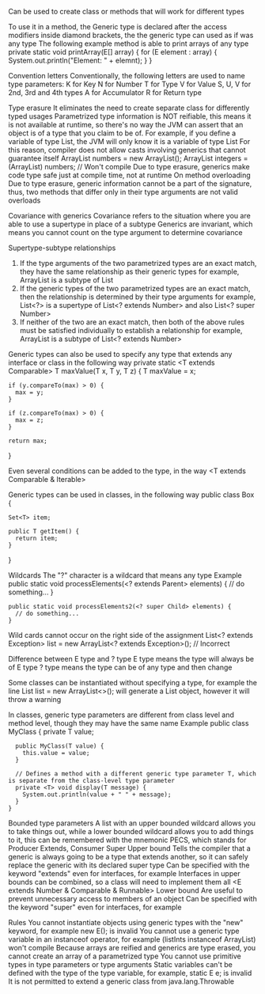 Can be used to create class or methods that will work for different types

To use it in a method, the Generic type is declared after the access modifiers inside diamond brackets,
  the the generic type can used as if was any type
    The following example method is able to print arrays of any type
    private static <E> void printArray(E[] array) {
      for (E element : array) {
        System.out.println("Element: " + elemnt);
      }
    }

Convention letters
    Conventionally, the following letters are used to name type parameters:
      K for Key
      N for Number
      T for Type
      V for Value
      S, U, V for 2nd, 3rd and 4th types
      A for Accumulator
      R for Return type

Type erasure
  It eliminates the need to create separate class for differently typed usages
  Parametrized type information is NOT reifiable,
    this means it is not available at runtime, so there's no way the JVM can assert that 
    an object is of a type that you claim to be of.
    For example, if you define a variable of type List<Number>, 
    the JVM will only know it is a variable of type List
  For this reason, compiler does not allow casts involving generics that cannot guarantee itself
    ArrayList<Number> numbers = new ArrayList<Number>();
    ArrayList<Integer> integers = (ArrayList<Integer>) numbers; // Won't compile
  Due to type erasure, generics make code type safe just at compile time, not at runtime
  On method overloading
    Due to type erasure, generic information cannot be a part of the signature,
    thus, two methods that differ only in their type arguments are not valid overloads

Covariance with generics
  Covariance refers to the situation where you are able to use a supertype in place of a subtype
  Generics are invariant, which means you cannot count on the type argument to determine covariance

Supertype-subtype relationships
  1. If the type arguments of the two parametrized types are an exact match, 
      they have the same relationship as their generic types
      for example, ArrayList<?> is a subtype of List<?>
  2. If the generic types of the two parametrized types are an exact match, 
      then the relationship is determined by their type arguments
      for example, List<?> is a supertype of List<? extends Number> and also List<? super Number>
  3. If neither of the two are an exact match, 
     then both of the above rules must be satisfied individually to establish a relationship
     for example, ArrayList<Integer> is a subtype of List<? extends Number>

Generic types can also be used to specify any type that extends any interface or class in the following way
  private static <T extends Comparable<T>> T maxValue(T x, T y, T z) {
    T maxValue = x;

    if (y.compareTo(max) > 0) {
      max = y;
    }

    if (z.compareTo(max) > 0) {
      max = z;
    }

    return max;
  }

Even several conditions can be added to the type, in the way <T extends Comparable<T> & Iterable<T>>

Generic types can be used in classes, in the following way
  public class Box<T> {

    Set<T> item;

    public T getItem() {
      return item;
    }

  }

Wildcards
  The "?" character is a wildcard that means any type
  Example
    public static void processElements(<? extends Parent> elements) {
      // do something...
    }

    public static void processElements2(<? super Child> elements) {
      // do something...
    }
  Wild cards cannot occur on the right side of the assignment
    List<? extends Exception> list = new ArrayList<? extends Exception>(); // Incorrect


Difference between E type and ? type
  E type means the type will always be of E type
  ? type means the type can be of any type and then change

Some classes can be instantiated without specifying a type, for example the line
  List list = new ArrayList<>();
  will generate a List<E> object, however it will throw a warning

In classes, generic type parameters are different from class level and method level, though they may have the same name
  Example
    public class MyClass<T> {
      private T value;

      public MyClass(T value) { 
        this.value = value; 
      }

      // Defines a method with a different generic type parameter T, which is separate from the class-level type parameter
      private <T> void display(T message) {
        System.out.println(value + " " + message);
      }
    }

Bounded type parameters
  A list with an upper bounded wildcard allows you to take things out, 
    while a lower bounded wildcard allows you to add things to it, this can be remembered with the
    mnemonic PECS, which stands for Producer Extends, Consumer Super
  Upper bound
    Tells the compiler that a generic is always going to be a type that extends another,
      so it can safely replace the generic with its declared super type
    Can be specified with the keyword "extends" even for interfaces, for example
      <E extends CharSequence>
    Interfaces in upper bounds can be combined, so a class will need to implement them all
      <E extends Number & Comparable & Runnable>
  Lower bound
    Are useful to prevent unnecessary access to members of an object
    Can be specified with the keyword "super" even for interfaces, for example
      <E super CharSequence>

Rules
  You cannot instantiate objects using generic types with the "new" keyword,
    for example new E(); is invalid
  You cannot use a generic type variable in an instanceof operator, 
    for example (listInts instanceof ArrayList<Integer>) won't compile
  Because arrays are reified and generics are type erased,
    you cannot create an array of a parametrized type
  You cannot use primitive types in type parameters or type arguments
  Static variables can't be defined with the type of the type variable, 
    for example, static E e; is invalid
  It is not permitted to extend a generic class from java.lang.Throwable